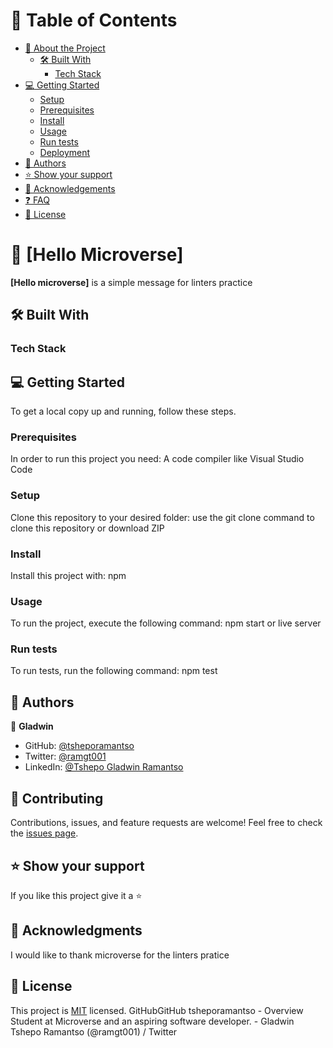 <!-- TABLE OF CONTENTS -->
# :green_book: Table of Contents
- [:book: About the Project](#about-project)
  - [:hammer_and_wrench: Built With](#built-with)
    - [Tech Stack](#tech-stack)
- [:computer: Getting Started](#getting-started)
  - [Setup](#setup)
  - [Prerequisites](#prerequisites)
  - [Install](#install)
  - [Usage](#usage)
  - [Run tests](#run-tests)
  - [Deployment](#triangular_flag_on_post-deployment)
- [:busts_in_silhouette: Authors](#authors)
- [:star:️ Show your support](#support)
- [:pray: Acknowledgements](#acknowledgements)
- [:question: FAQ](#faq)
- [:memo: License](#license)
<!-- PROJECT DESCRIPTION -->
# :book: [Hello Microverse] <a name="about-project"></a>
**[Hello microverse]** is a simple message for linters practice
## :hammer_and_wrench: Built With <a name="built-with"></a>
### Tech Stack <a name="tech-stack"></a>
<!-- GETTING STARTED -->
## :computer: Getting Started <a name="getting-started"></a>
To get a local copy up and running, follow these steps.
### Prerequisites
In order to run this project you need:
A code compiler like Visual Studio Code
### Setup
Clone this repository to your desired folder:
use the git clone command to clone this repository or download ZIP
### Install
Install this project with:
npm
### Usage
To run the project, execute the following command:
npm start or live server
### Run tests
To run tests, run the following command:
npm test
<!-- AUTHORS -->
## :busts_in_silhouette: Authors <a name="authors"></a>
:bust_in_silhouette: **Gladwin**
- GitHub: [@tsheporamantso](https://github.com/tsheporamantso)
- Twitter: [@ramgt001](https://twitter.com/home)
- LinkedIn: [@Tshepo Gladwin Ramantso](https://www.linkedin.com/in/tshepo-ramantso-b6a35433/)
<!-- CONTRIBUTING -->
## :handshake: Contributing <a name="contributing"></a>
Contributions, issues, and feature requests are welcome!
Feel free to check the [issues page](../../issues/).
<!-- SUPPORT -->
## :star:️ Show your support <a name="support"></a>
If you like this project give it a :star:️
<!-- ACKNOWLEDGEMENTS -->
## :pray: Acknowledgments <a name="acknowledgements"></a>
I would like to thank microverse for the linters pratice
<!-- LICENSE -->
## :memo: License <a name="license"></a>
This project is [MIT](./LICENSE) licensed.
GitHubGitHub
tsheporamantso - Overview
Student at Microverse and an aspiring software developer. - Gladwin Tshepo Ramantso
(@ramgt001) / Twitter

